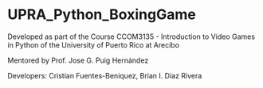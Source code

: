# UPRA_Python_BoxingGame
Developed as part of the Course 
CCOM3135 - Introduction to Video Games in Python
of the University of Puerto Rico at Arecibo

Mentored by Prof. Jose G. Puig Hernández

Developers:
Cristian Fuentes-Beniquez,
Brian I. Diaz Rivera
 


